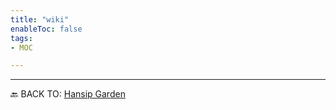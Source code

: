 ```yaml
---
title: "wiki"
enableToc: false
tags:
- MOC

---
```






---
🔙 BACK TO:  [Hansip Garden](https://garden.hansip.net/)